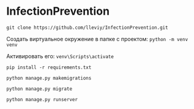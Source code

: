 # InfectionPrevention

```git clone https://github.com/lleviy/InfectionPrevention.git```

Создать виртуальное окружение в папке с проектом: ```python -m venv venv```

Активировать его: ```venv\Scripts\activate```

```
pip install -r requirements.txt

python manage.py makemigrations

python manage.py migrate

python manage.py runserver

```
